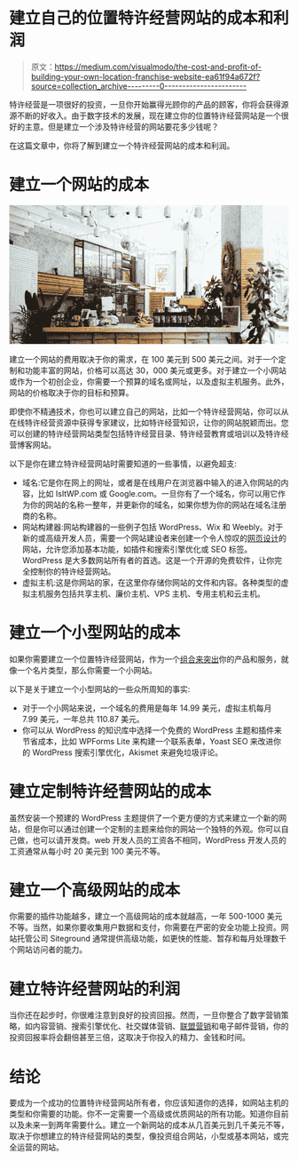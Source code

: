 # 建立自己的位置特许经营网站的成本和利润

> 原文：<https://medium.com/visualmodo/the-cost-and-profit-of-building-your-own-location-franchise-website-ea61f94a672f?source=collection_archive---------0----------------------->

特许经营是一项很好的投资，一旦你开始赢得光顾你的产品的顾客，你将会获得源源不断的好收入。由于数字技术的发展，现在建立你的位置特许经营网站是一个很好的主意。但是建立一个涉及特许经营的网站要花多少钱呢？

在这篇文章中，你将了解到建立一个特许经营网站的成本和利润。

# 建立一个网站的成本

![](img/c675acf1ba3e6ab7eaa9466e5f8e31fe.png)

建立一个网站的费用取决于你的需求，在 100 美元到 500 美元之间。对于一个定制和功能丰富的网站，价格可以高达 30，000 美元或更多。对于建立一个小网站或作为一个初创企业，你需要一个预算的域名或网址，以及虚拟主机服务。此外，网站的价格取决于你的目标和预算。

即使你不精通技术，你也可以建立自己的网站，比如一个特许经营网站，你可以从在线特许经营资源中获得专家建议，比如特许经营知识，让你的网站脱颖而出。您可以创建的特许经营网站类型包括特许经营目录、特许经营教育或培训以及特许经营博客网站。

以下是你在建立特许经营网站时需要知道的一些事情，以避免超支:

*   域名:它是你在网上的网址，或者是在线用户在浏览器中输入的进入你网站的内容，比如 IsItWP.com 或 Google.com。一旦你有了一个域名，你可以用它作为你的网站的名称一整年，并更新你的域名，如果你想为你的网站在域名注册商的名称。
*   网站构建器:网站构建器的一些例子包括 WordPress、Wix 和 Weebly。对于新的或高级开发人员，需要一个网站建设者来创建一个令人惊叹的[网页设计](https://awards.visualmodo.com/)的网站，允许您添加基本功能，如插件和搜索引擎优化或 SEO 标签。WordPress 是大多数网站所有者的首选。这是一个开源的免费软件，让你完全控制你的特许经营网站。
*   虚拟主机:这是你网站的家，在这里你存储你网站的文件和内容。各种类型的虚拟主机服务包括共享主机、廉价主机、VPS 主机、专用主机和云主机。

# 建立一个小型网站的成本

如果你需要建立一个位置特许经营网站，作为一个[组合来突出](https://shots.visualmodo.com/)你的产品和服务，就像一个名片类型，那么你需要一个小网站。

以下是关于建立一个小型网站的一些众所周知的事实:

*   对于一个小网站来说，一个域名的费用是每年 14.99 美元，虚拟主机每月 7.99 美元，一年总共 110.87 美元。
*   你可以从 WordPress 的知识库中选择一个免费的 WordPress 主题和插件来节省成本，比如 WPForms Lite 来构建一个联系表单，Yoast SEO 来改进你的 WordPress 搜索引擎优化，Akismet 来避免垃圾评论。

# 建立定制特许经营网站的成本

虽然安装一个预建的 WordPress 主题提供了一个更方便的方式来建立一个新的网站，但是你可以通过创建一个定制的主题来给你的网站一个独特的外观。你可以自己做，也可以请开发商。web 开发人员的工资各不相同，WordPress 开发人员的工资通常从每小时 20 美元到 100 美元不等。

# 建立一个高级网站的成本

你需要的插件功能越多，建立一个高级网站的成本就越高，一年 500-1000 美元不等。当然，如果你要收集用户数据和支付，你需要在严密的安全功能上投资。网站托管公司 Siteground 通常提供高级功能，如更快的性能、暂存和每月处理数千个网站访问者的能力。

# 建立特许经营网站的利润

当你还在起步时，你很难注意到良好的投资回报。然而，一旦你整合了数字营销策略，如内容营销、搜索引擎优化、社交媒体营销、[联盟营销](https://www.investopedia.com/personal-finance/affiliate-marketing-can-you-really-make-money/)和电子邮件营销，你的投资回报率将会翻倍甚至三倍，这取决于你投入的精力、金钱和时间。

# 结论

要成为一个成功的位置特许经营网站所有者，你应该知道你的选择，如网站主机的类型和你需要的功能。你不一定需要一个高级或优质网站的所有功能。知道你目前以及未来一到两年需要什么。建立一个新网站的成本从几百美元到几千美元不等，取决于你想建立的特许经营网站的类型，像投资组合网站，小型或基本网站，或完全运营的网站。